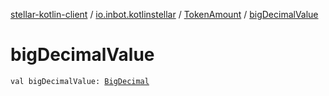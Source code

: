 [stellar-kotlin-client](../../index.md) / [io.inbot.kotlinstellar](../index.md) / [TokenAmount](index.md) / [bigDecimalValue](./big-decimal-value.md)

# bigDecimalValue

`val bigDecimalValue: `[`BigDecimal`](https://docs.oracle.com/javase/8/docs/api/java/math/BigDecimal.html)